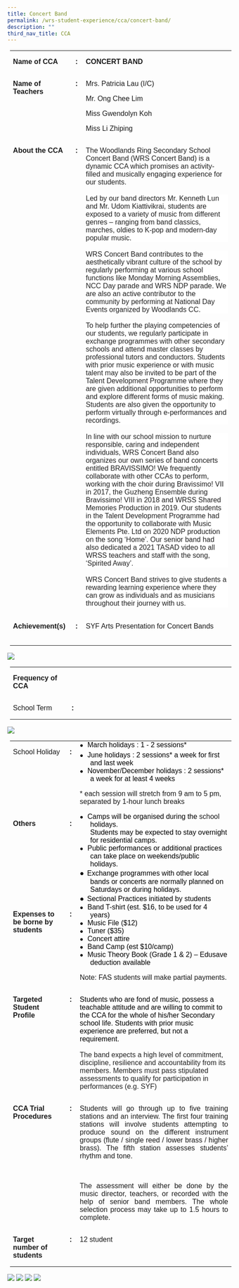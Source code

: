 ```yaml
---
title: Concert Band
permalink: /wrs-student-experience/cca/concert-band/
description: ""
third_nav_title: CCA
---
```

<table style="margin-left:4.25pt;border-collapse:collapse;mso-table-layout-alt:fixed;
 mso-padding-alt:0in 5.4pt 0in 5.4pt" width="594" cellpadding="0" cellspacing="0" border="0" class="MsoNormalTable"><tbody><tr style="mso-yfti-irow:0;mso-yfti-firstrow:yes"><td style="width:94.5pt;padding:0in 5.4pt 0in 5.4pt" valign="top" width="126"><p class="MsoNormal"><b style="mso-bidi-font-weight:normal"><span style="font-family:&quot;Arial&quot;,sans-serif;mso-fareast-font-family:Arial">Name of CCA</span></b></p></td><td style="width:13.5pt;padding:0in 5.4pt 0in 5.4pt" valign="top" width="18"><p style="text-align:center" align="center" class="MsoNormal"><b style="mso-bidi-font-weight:normal"><span style="font-family:&quot;Arial&quot;,sans-serif;
  mso-fareast-font-family:Arial">:</span></b></p></td><td style="width:337.5pt;padding:0in 5.4pt 0in 5.4pt" valign="top" width="450"><p class="MsoNormal"><b style="mso-bidi-font-weight:normal"><span style="font-family:&quot;Arial&quot;,sans-serif;mso-fareast-font-family:Arial">CONCERT BAND</span></b></p></td></tr><tr style="mso-yfti-irow:1"><td style="width:94.5pt;padding:0in 5.4pt 0in 5.4pt" valign="top" width="126"><p class="MsoNormal"><b style="mso-bidi-font-weight:normal"><span style="font-family:&quot;Arial&quot;,sans-serif;mso-fareast-font-family:Arial">Name of Teachers</span></b></p></td><td style="width:13.5pt;padding:0in 5.4pt 0in 5.4pt" valign="top" width="18"><p style="text-align:center" align="center" class="MsoNormal"><b style="mso-bidi-font-weight:normal"><span style="font-family:&quot;Arial&quot;,sans-serif;
  mso-fareast-font-family:Arial">:</span></b></p></td><td style="width:337.5pt;padding:0in 5.4pt 0in 5.4pt" valign="top" width="450"><p class="MsoNormal"><span style="font-family:&quot;Arial&quot;,sans-serif;mso-fareast-font-family:
  Arial">Mrs. Patricia Lau (I/C)</span></p><p class="MsoNormal"><span style="font-family:&quot;Arial&quot;,sans-serif;mso-fareast-font-family:
  Arial">Mr. Ong Chee Lim</span></p><p class="MsoNormal"><span style="font-family:&quot;Arial&quot;,sans-serif;mso-fareast-font-family:
  Arial">Miss Gwendolyn Koh</span></p><p class="MsoNormal"><span style="font-family:&quot;Arial&quot;,sans-serif;mso-fareast-font-family:
  Arial">Miss Li Zhiping</span></p></td></tr><tr style="mso-yfti-irow:2"><td style="width:94.5pt;padding:0in 5.4pt 0in 5.4pt" valign="top" width="126"><p class="MsoNormal"><b style="mso-bidi-font-weight:normal"><span style="font-family:&quot;Arial&quot;,sans-serif;mso-fareast-font-family:Arial">About the CCA</span></b></p></td><td style="width:13.5pt;padding:0in 5.4pt 0in 5.4pt" valign="top" width="18"><p style="text-align:center" align="center" class="MsoNormal"><b style="mso-bidi-font-weight:normal"><span style="font-family:&quot;Arial&quot;,sans-serif;
  mso-fareast-font-family:Arial">:</span></b></p></td><td style="width:337.5pt;padding:0in 5.4pt 0in 5.4pt" valign="top" width="450"><p class="MsoNormal"><span style="font-family:&quot;Arial&quot;,sans-serif;mso-fareast-font-family:
  Arial;color:#222222">The Woodlands Ring Secondary School Concert Band (WRS Concert Band) is a dynamic CCA which promises an activity-filled and musically engaging experience for our students.</span><span style="font-family:
  &quot;Arial&quot;,sans-serif;mso-fareast-font-family:Arial"></span></p><p style="margin-top:14.0pt;margin-right:0in;margin-bottom:
  14.0pt;margin-left:0in;background:white" class="MsoNormal"><span style="font-family:&quot;Arial&quot;,sans-serif;
  mso-fareast-font-family:Arial;color:#222222">Led by our band directors Mr. Kenneth Lun and Mr. Udom Kiattivikrai, students are exposed to a variety of music from different genres – ranging from band classics, marches, oldies to K-pop and modern-day popular music.</span></p><p style="margin-top:14.0pt;margin-right:0in;margin-bottom:
  14.0pt;margin-left:0in;background:white" class="MsoNormal"><span style="font-family:&quot;Arial&quot;,sans-serif;
  mso-fareast-font-family:Arial;color:#222222">WRS Concert Band contributes to the aesthetically vibrant culture of the school by regularly performing at various school functions like Monday Morning Assemblies, NCC Day parade and WRS NDP parade. We are also an active contributor to the community by performing at National Day Events organized by Woodlands CC.</span></p><p style="margin-top:14.0pt;margin-right:0in;margin-bottom:
  14.0pt;margin-left:0in;background:white" class="MsoNormal"><span style="font-family:&quot;Arial&quot;,sans-serif;
  mso-fareast-font-family:Arial;color:#222222">To help further the playing competencies of our students, we regularly participate in exchange programmes with other secondary schools and attend master classes by professional tutors and conductors. Students with prior music experience or with music talent may also be invited to be part of the Talent Development Programme where they are given additional opportunities to perform and explore different forms of music making. Students are also given the opportunity to perform virtually through e-performances and recordings.</span></p><p style="margin-top:14.0pt;margin-right:0in;margin-bottom:
  14.0pt;margin-left:0in;background:white" class="MsoNormal"><span style="font-family:&quot;Arial&quot;,sans-serif;
  mso-fareast-font-family:Arial;color:#222222">In line with our school mission to nurture responsible, caring and independent individuals, WRS Concert Band also organizes our own series of band concerts entitled BRAVISSIMO! We frequently collaborate with other CCAs to perform, working with the choir during Bravissimo! VII in 2017, the Guzheng Ensemble during Bravissimo! VIII in 2018 and WRSS Shared Memories Production in 2019. Our students in the Talent Development Programme had the opportunity to collaborate with Music Elements Pte. Ltd on 2020 NDP production on the song ‘Home’. Our senior band had also dedicated a 2021 TASAD video to all WRSS teachers and staff with the song, ‘Spirited Away’.</span></p><p style="margin-top:14.0pt;margin-right:0in;margin-bottom:
  14.0pt;margin-left:0in;background:white" class="MsoNormal"><span style="font-family:&quot;Arial&quot;,sans-serif;
  mso-fareast-font-family:Arial;color:#222222">WRS Concert Band strives to give students a rewarding learning experience where they can grow as individuals and as musicians throughout their journey with us.</span></p></td></tr><tr style="mso-yfti-irow:3;mso-yfti-lastrow:yes"><td style="width:94.5pt;padding:0in 5.4pt 0in 5.4pt" valign="top" width="126"><p class="MsoNormal"><b style="mso-bidi-font-weight:normal"><span style="font-family:&quot;Arial&quot;,sans-serif;mso-fareast-font-family:Arial">Achievement(s)</span></b></p></td><td style="width:13.5pt;padding:0in 5.4pt 0in 5.4pt" valign="top" width="18"><p style="text-align:center" align="center" class="MsoNormal"><b style="mso-bidi-font-weight:normal"><span style="font-family:&quot;Arial&quot;,sans-serif;
  mso-fareast-font-family:Arial">:</span></b></p></td><td style="width:337.5pt;padding:0in 5.4pt 0in 5.4pt" valign="top" width="450"><p class="MsoNormal"><span style="font-family:&quot;Arial&quot;,sans-serif;mso-fareast-font-family:
  Arial">SYF Arts Presentation for Concert Bands</span></p><p style="margin-bottom:0in;line-height:normal" class="MsoNormal"><span style="font-family:&quot;Arial&quot;,sans-serif;mso-fareast-font-family:Arial">&nbsp;</span></p></td></tr></tbody></table>

![](/images/BAND%20T%201.jpg)

<table style="margin-left:4.25pt;border-collapse:collapse;mso-table-layout-alt:fixed;
 mso-padding-alt:0in 5.4pt 0in 5.4pt" width="594" cellpadding="0" cellspacing="0" border="0" class="MsoNormalTable"><tbody><tr style="mso-yfti-irow:0;mso-yfti-firstrow:yes"><td style="width:94.5pt;padding:0in 5.4pt 0in 5.4pt" valign="top" width="126"><p class="MsoNormal"><b style="mso-bidi-font-weight:normal"><span style="font-family:&quot;Arial&quot;,sans-serif;mso-fareast-font-family:Arial">Frequency of CCA</span></b><span style="font-family:&quot;Arial&quot;,sans-serif;mso-fareast-font-family:
  Arial"></span></p></td><td style="width:13.5pt;padding:0in 5.4pt 0in 5.4pt" valign="top" width="18"><p style="text-align:center" align="center" class="MsoNormal"><span style="font-family:&quot;Arial&quot;,sans-serif;mso-fareast-font-family:Arial">&nbsp;</span></p></td><td style="width:337.5pt;padding:0in 5.4pt 0in 5.4pt" valign="top" width="450"><p class="MsoNormal"><span style="font-family:&quot;Arial&quot;,sans-serif;mso-fareast-font-family:
  Arial">&nbsp;</span></p></td></tr><tr style="mso-yfti-irow:1;mso-yfti-lastrow:yes"><td style="width:94.5pt;padding:0in 5.4pt 0in 5.4pt" valign="top" width="126"><p class="MsoNormal"><span style="font-family:&quot;Arial&quot;,sans-serif;mso-fareast-font-family:
  Arial">School Term</span></p></td><td style="width:13.5pt;padding:0in 5.4pt 0in 5.4pt" valign="top" width="18"><p style="text-align:center" align="center" class="MsoNormal"><b style="mso-bidi-font-weight:normal"><span style="font-family:&quot;Arial&quot;,sans-serif;
  mso-fareast-font-family:Arial">:</span></b></p></td><td style="width:337.5pt;padding:0in 5.4pt 0in 5.4pt" valign="top" width="450"><p class="MsoNormal"><span style="font-family:&quot;Arial&quot;,sans-serif;mso-fareast-font-family:
  Arial;color:red">&nbsp;</span></p></td></tr></tbody></table>

![](/images/BAND%20T%202.jpg)

<table style="margin-left:4.25pt;border-collapse:collapse;mso-table-layout-alt:fixed;
 mso-padding-alt:0in 5.4pt 0in 5.4pt" width="594" cellpadding="0" cellspacing="0" border="0" class="MsoNormalTable"><tbody><tr style="mso-yfti-irow:0;mso-yfti-firstrow:yes"><td style="width:94.5pt;padding:0in 5.4pt 0in 5.4pt" valign="top" width="126"><p class="MsoNormal"><span style="font-family:&quot;Arial&quot;,sans-serif;mso-fareast-font-family:
  Arial">School Holiday</span></p></td><td style="width:13.5pt;padding:0in 5.4pt 0in 5.4pt" valign="top" width="18"><p style="text-align:center" align="center" class="MsoNormal"><b style="mso-bidi-font-weight:normal"><span style="font-family:&quot;Arial&quot;,sans-serif;
  mso-fareast-font-family:Arial">:</span></b></p></td><td style="width:337.5pt;padding:0in 5.4pt 0in 5.4pt" valign="top" width="450"><p style="margin-top:0in;margin-right:0in;margin-bottom:0in;
  margin-left:17.85pt;text-indent:-17.85pt;line-height:normal;mso-list:l3 level1 lfo1;
  border:none;mso-padding-alt:31.0pt 31.0pt 31.0pt 31.0pt;mso-border-shadow:
  yes" class="MsoNormal"><span style="font-size:10.0pt;font-family:&quot;Noto Sans&quot;,sans-serif;
  mso-fareast-font-family:&quot;Noto Sans&quot;;color:black"><span style="mso-list:Ignore">●<span style="font:7.0pt &quot;Times New Roman&quot;">&nbsp;&nbsp;&nbsp; </span></span></span><span style="font-family:&quot;Arial&quot;,sans-serif;mso-fareast-font-family:Arial;
  color:black">March holidays : 1 - 2 sessions*</span></p><p style="margin-top:0in;margin-right:0in;margin-bottom:0in;
  margin-left:17.85pt;text-indent:-17.85pt;line-height:normal;mso-list:l3 level1 lfo1;
  border:none;mso-padding-alt:31.0pt 31.0pt 31.0pt 31.0pt;mso-border-shadow:
  yes" class="MsoNormal"><span style="font-size:10.0pt;font-family:&quot;Noto Sans&quot;,sans-serif;
  mso-fareast-font-family:&quot;Noto Sans&quot;;color:black"><span style="mso-list:Ignore">●<span style="font:7.0pt &quot;Times New Roman&quot;">&nbsp;&nbsp;&nbsp; </span></span></span><span style="font-family:&quot;Arial&quot;,sans-serif;mso-fareast-font-family:Arial;
  color:black">June holidays : 2 sessions* a week for<sup> </sup>first and last week</span></p><p style="margin-top:0in;margin-right:0in;margin-bottom:0in;
  margin-left:17.85pt;text-indent:-17.85pt;line-height:normal;mso-list:l3 level1 lfo1;
  border:none;mso-padding-alt:31.0pt 31.0pt 31.0pt 31.0pt;mso-border-shadow:
  yes" class="MsoNormal"><span style="font-size:10.0pt;font-family:&quot;Noto Sans&quot;,sans-serif;
  mso-fareast-font-family:&quot;Noto Sans&quot;;color:black"><span style="mso-list:Ignore">●<span style="font:7.0pt &quot;Times New Roman&quot;">&nbsp;&nbsp;&nbsp; </span></span></span><span style="font-family:&quot;Arial&quot;,sans-serif;mso-fareast-font-family:Arial;
  color:black">November/December holidays : 2 sessions* a week for at least 4 weeks</span></p><p class="MsoNormal"><span style="font-family:&quot;Arial&quot;,sans-serif;mso-fareast-font-family:
  Arial">* each session will stretch from 9 am to 5 pm, separated by 1-hour lunch breaks</span></p></td></tr><tr style="mso-yfti-irow:1"><td style="width:94.5pt;padding:0in 5.4pt 0in 5.4pt" valign="top" width="126"><p class="MsoNormal"><b><span style="font-family:&quot;Arial&quot;,sans-serif;mso-fareast-font-family:
  Arial">Others</span></b></p></td><td style="width:13.5pt;padding:0in 5.4pt 0in 5.4pt" valign="top" width="18"><p style="text-align:center" align="center" class="MsoNormal"><b style="mso-bidi-font-weight:normal"><span style="font-family:&quot;Arial&quot;,sans-serif;
  mso-fareast-font-family:Arial">:</span></b></p></td><td style="width:337.5pt;padding:0in 5.4pt 0in 5.4pt" valign="top" width="450"><p style="margin-top:0in;margin-right:0in;margin-bottom:0in;
  margin-left:17.85pt;text-indent:-17.85pt;line-height:normal;mso-list:l0 level1 lfo4;
  border:none;mso-padding-alt:31.0pt 31.0pt 31.0pt 31.0pt;mso-border-shadow:
  yes" class="MsoNormal"><span style="font-size:10.0pt;font-family:&quot;Noto Sans&quot;,sans-serif;
  mso-fareast-font-family:&quot;Noto Sans&quot;;color:black"><span style="mso-list:Ignore">●<span style="font:7.0pt &quot;Times New Roman&quot;">&nbsp;&nbsp;&nbsp; </span></span></span><span style="font-family:&quot;Arial&quot;,sans-serif;mso-fareast-font-family:Arial;
  color:black">Camps will be organised during the </span><span style="font-family:&quot;Arial&quot;,sans-serif;mso-fareast-font-family:Arial">school <span style="color:black">holidays.<br>Students may be expected to stay overnight for residential camps.</span></span></p><p style="margin-top:0in;margin-right:0in;margin-bottom:0in;
  margin-left:17.85pt;text-indent:-17.85pt;line-height:normal;mso-list:l0 level1 lfo4;
  border:none;mso-padding-alt:31.0pt 31.0pt 31.0pt 31.0pt;mso-border-shadow:
  yes" class="MsoNormal"><span style="font-size:10.0pt;font-family:&quot;Noto Sans&quot;,sans-serif;
  mso-fareast-font-family:&quot;Noto Sans&quot;;color:black"><span style="mso-list:Ignore">●<span style="font:7.0pt &quot;Times New Roman&quot;">&nbsp;&nbsp;&nbsp; </span></span></span><span style="font-family:&quot;Arial&quot;,sans-serif;mso-fareast-font-family:Arial;
  color:black">Public performances or additional practices can take place on weekends/public holidays.</span></p><p style="margin-top:0in;margin-right:0in;margin-bottom:0in;
  margin-left:17.85pt;text-indent:-17.85pt;line-height:normal;mso-list:l2 level1 lfo3;
  border:none;mso-padding-alt:31.0pt 31.0pt 31.0pt 31.0pt;mso-border-shadow:
  yes" class="MsoNormal"><span style="font-family:&quot;Noto Sans&quot;,sans-serif;
  mso-fareast-font-family:&quot;Noto Sans&quot;;color:black"><span style="mso-list:Ignore">●<span style="font:7.0pt &quot;Times New Roman&quot;">&nbsp;&nbsp; </span></span></span><span style="font-family:&quot;Arial&quot;,sans-serif;mso-fareast-font-family:Arial;
  color:black">Exchange programmes with other local bands or concerts are normally planned on Saturdays or during holidays.</span></p><p style="margin-top:0in;margin-right:0in;margin-bottom:0in;
  margin-left:17.85pt;text-indent:-17.85pt;line-height:normal;mso-list:l2 level1 lfo3;
  border:none;mso-padding-alt:31.0pt 31.0pt 31.0pt 31.0pt;mso-border-shadow:
  yes" class="MsoNormal"><span style="font-family:&quot;Noto Sans&quot;,sans-serif;
  mso-fareast-font-family:&quot;Noto Sans&quot;;color:black"><span style="mso-list:Ignore">●<span style="font:7.0pt &quot;Times New Roman&quot;">&nbsp;&nbsp; </span></span></span><span style="font-family:&quot;Arial&quot;,sans-serif;mso-fareast-font-family:Arial;
  color:black">Sectional Practices initiated by students</span></p></td></tr><tr style="mso-yfti-irow:2"><td style="width:94.5pt;padding:0in 5.4pt 0in 5.4pt" valign="top" width="126"><p class="MsoNormal"><b style="mso-bidi-font-weight:normal"><span style="font-family:&quot;Arial&quot;,sans-serif;mso-fareast-font-family:Arial">Expenses to be borne by students</span></b></p></td><td style="width:13.5pt;padding:0in 5.4pt 0in 5.4pt" valign="top" width="18"><p style="text-align:center" align="center" class="MsoNormal"><b style="mso-bidi-font-weight:normal"><span style="font-family:&quot;Arial&quot;,sans-serif;
  mso-fareast-font-family:Arial">:</span></b></p><p style="text-align:center" align="center" class="MsoNormal"><b style="mso-bidi-font-weight:normal"><span style="font-family:&quot;Arial&quot;,sans-serif;
  mso-fareast-font-family:Arial">&nbsp;</span></b></p></td><td style="width:337.5pt;padding:0in 5.4pt 0in 5.4pt" valign="top" width="450"><p style="margin-top:0in;margin-right:0in;margin-bottom:0in;
  margin-left:17.85pt;text-indent:-17.85pt;line-height:normal;mso-list:l1 level1 lfo2;
  border:none;mso-padding-alt:31.0pt 31.0pt 31.0pt 31.0pt;mso-border-shadow:
  yes" class="MsoNormal"><span style="font-size:10.0pt;font-family:&quot;Noto Sans&quot;,sans-serif;
  mso-fareast-font-family:&quot;Noto Sans&quot;;color:black"><span style="mso-list:Ignore">●<span style="font:7.0pt &quot;Times New Roman&quot;">&nbsp;&nbsp;&nbsp; </span></span></span><span style="font-family:&quot;Arial&quot;,sans-serif;mso-fareast-font-family:Arial;
  color:black">Band T-shirt (est. $16, to be used for 4 years)</span></p><p style="margin-top:0in;margin-right:0in;margin-bottom:0in;
  margin-left:17.85pt;text-indent:-17.85pt;line-height:normal;mso-list:l1 level1 lfo2;
  border:none;mso-padding-alt:31.0pt 31.0pt 31.0pt 31.0pt;mso-border-shadow:
  yes" class="MsoNormal"><span style="font-size:10.0pt;font-family:&quot;Noto Sans&quot;,sans-serif;
  mso-fareast-font-family:&quot;Noto Sans&quot;;color:black"><span style="mso-list:Ignore">●<span style="font:7.0pt &quot;Times New Roman&quot;">&nbsp;&nbsp;&nbsp; </span></span></span><span style="font-family:&quot;Arial&quot;,sans-serif;mso-fareast-font-family:Arial;
  color:black">Music File ($12)</span></p><p style="margin-top:0in;margin-right:0in;margin-bottom:0in;
  margin-left:17.85pt;text-indent:-17.85pt;line-height:normal;mso-list:l1 level1 lfo2;
  border:none;mso-padding-alt:31.0pt 31.0pt 31.0pt 31.0pt;mso-border-shadow:
  yes" class="MsoNormal"><span style="font-size:10.0pt;font-family:&quot;Noto Sans&quot;,sans-serif;
  mso-fareast-font-family:&quot;Noto Sans&quot;;color:black"><span style="mso-list:Ignore">●<span style="font:7.0pt &quot;Times New Roman&quot;">&nbsp;&nbsp;&nbsp; </span></span></span><span style="font-family:&quot;Arial&quot;,sans-serif;mso-fareast-font-family:Arial;
  color:black">Tuner ($35)</span></p><p style="margin-top:0in;margin-right:0in;margin-bottom:0in;
  margin-left:17.85pt;text-indent:-17.85pt;line-height:normal;mso-list:l1 level1 lfo2;
  border:none;mso-padding-alt:31.0pt 31.0pt 31.0pt 31.0pt;mso-border-shadow:
  yes" class="MsoNormal"><span style="font-size:10.0pt;font-family:&quot;Noto Sans&quot;,sans-serif;
  mso-fareast-font-family:&quot;Noto Sans&quot;;color:black"><span style="mso-list:Ignore">●<span style="font:7.0pt &quot;Times New Roman&quot;">&nbsp;&nbsp;&nbsp; </span></span></span><span style="font-family:&quot;Arial&quot;,sans-serif;mso-fareast-font-family:Arial;
  color:black">Concert attire</span></p><p style="margin-top:0in;margin-right:0in;margin-bottom:0in;
  margin-left:17.85pt;text-indent:-17.85pt;line-height:normal;mso-list:l1 level1 lfo2;
  border:none;mso-padding-alt:31.0pt 31.0pt 31.0pt 31.0pt;mso-border-shadow:
  yes" class="MsoNormal"><span style="font-size:10.0pt;font-family:&quot;Noto Sans&quot;,sans-serif;
  mso-fareast-font-family:&quot;Noto Sans&quot;;color:black"><span style="mso-list:Ignore">●<span style="font:7.0pt &quot;Times New Roman&quot;">&nbsp;&nbsp;&nbsp; </span></span></span><span style="font-family:&quot;Arial&quot;,sans-serif;mso-fareast-font-family:Arial;
  color:black">Band Camp (est $10/camp)</span></p><p style="margin-top:0in;margin-right:0in;margin-bottom:0in;
  margin-left:17.85pt;text-indent:-17.85pt;line-height:normal;mso-list:l1 level1 lfo2;
  border:none;mso-padding-alt:31.0pt 31.0pt 31.0pt 31.0pt;mso-border-shadow:
  yes" class="MsoNormal"><span style="font-size:10.0pt;font-family:&quot;Noto Sans&quot;,sans-serif;
  mso-fareast-font-family:&quot;Noto Sans&quot;;color:black"><span style="mso-list:Ignore">●<span style="font:7.0pt &quot;Times New Roman&quot;">&nbsp;&nbsp;&nbsp; </span></span></span><span style="font-family:&quot;Arial&quot;,sans-serif;mso-fareast-font-family:Arial;
  color:black">Music Theory Book (Grade 1 &amp; 2) – Edusave deduction available</span></p><p class="MsoNormal"><span style="font-family:&quot;Arial&quot;,sans-serif;mso-fareast-font-family:
  Arial">Note: FAS students will make partial payments.</span></p></td></tr><tr style="mso-yfti-irow:3"><td style="width:94.5pt;padding:0in 5.4pt 0in 5.4pt" valign="top" width="126"><p class="MsoNormal"><b style="mso-bidi-font-weight:normal"><span style="font-family:&quot;Arial&quot;,sans-serif;mso-fareast-font-family:Arial">Targeted Student Profile</span></b></p><p class="MsoNormal"><b style="mso-bidi-font-weight:normal"><span style="font-family:&quot;Arial&quot;,sans-serif;mso-fareast-font-family:Arial">&nbsp;</span></b></p></td><td style="width:13.5pt;padding:0in 5.4pt 0in 5.4pt" valign="top" width="18"><p style="text-align:center" align="center" class="MsoNormal"><b style="mso-bidi-font-weight:normal"><span style="font-family:&quot;Arial&quot;,sans-serif;
  mso-fareast-font-family:Arial">:</span></b></p><p style="text-align:center" align="center" class="MsoNormal"><b style="mso-bidi-font-weight:normal"><span style="font-family:&quot;Arial&quot;,sans-serif;
  mso-fareast-font-family:Arial">&nbsp;</span></b></p></td><td style="width:337.5pt;padding:0in 5.4pt 0in 5.4pt" valign="top" width="450"><p class="MsoNormal"><span style="font-family:&quot;Arial&quot;,sans-serif;mso-fareast-font-family:
  Arial;color:black">Students who are fond of music, possess a teachable attitude and are willing to commit to the CCA for the whole of his/her Secondary school life. Students with prior music experience are preferred, but not a requirement.</span></p><p style="margin-top:14.0pt" class="MsoNormal"><span style="font-family:&quot;Arial&quot;,sans-serif;
  mso-fareast-font-family:Arial;color:#222222">The band expects a high level of commitment, discipline, resilience and accountability from its members. Members must pass stipulated assessments to qualify for participation in performances (e.g. SYF)</span><span style="font-size:12.0pt;line-height:115%;
  font-family:&quot;Arial&quot;,sans-serif;mso-fareast-font-family:Arial;color:#222222"></span></p></td></tr><tr style="mso-yfti-irow:4"><td style="width:94.5pt;padding:0in 5.4pt 0in 5.4pt" valign="top" width="126"><p class="MsoNormal"><b style="mso-bidi-font-weight:normal"><span style="font-family:&quot;Arial&quot;,sans-serif;mso-fareast-font-family:Arial">CCA Trial Procedures</span></b></p></td><td style="width:13.5pt;padding:0in 5.4pt 0in 5.4pt" valign="top" width="18"><p style="text-align:center" align="center" class="MsoNormal"><b style="mso-bidi-font-weight:normal"><span style="font-family:&quot;Arial&quot;,sans-serif;
  mso-fareast-font-family:Arial">:</span></b></p></td><td style="width:337.5pt;padding:0in 5.4pt 0in 5.4pt" valign="top" width="450"><p style="text-align:justify" class="MsoNormal"><span style="font-family:&quot;Arial&quot;,sans-serif;
  mso-fareast-font-family:Arial">Students will go through up to five training stations and an interview. The first four training stations will involve students attempting to produce sound on the different instrument groups (flute / single reed / lower brass / higher brass). The fifth station assesses students’ rhythm and tone.</span></p><p class="MsoNormal"><span style="font-family:&quot;Arial&quot;,sans-serif;mso-fareast-font-family:
  Arial">&nbsp;</span></p><p style="text-align:justify" class="MsoNormal"><span style="font-family:&quot;Arial&quot;,sans-serif;
  mso-fareast-font-family:Arial">The assessment will either be done by the music director, teachers, or recorded with the help of senior band members. The whole selection process may take up to 1.5 hours to complete.</span></p></td></tr><tr style="mso-yfti-irow:5;mso-yfti-lastrow:yes"><td style="width:94.5pt;padding:0in 5.4pt 0in 5.4pt" valign="top" width="126"><p class="MsoNormal"><b style="mso-bidi-font-weight:normal"><span style="font-family:&quot;Arial&quot;,sans-serif;mso-fareast-font-family:Arial">Target number of students</span></b></p></td><td style="width:13.5pt;padding:0in 5.4pt 0in 5.4pt" valign="top" width="18"><p style="text-align:center" align="center" class="MsoNormal"><b style="mso-bidi-font-weight:normal"><span style="font-family:&quot;Arial&quot;,sans-serif;
  mso-fareast-font-family:Arial">:</span></b></p></td><td style="width:337.5pt;padding:0in 5.4pt 0in 5.4pt" valign="top" width="450"><p style="text-align:justify" class="MsoNormal"><span style="font-family:&quot;Arial&quot;,sans-serif;
  mso-fareast-font-family:Arial">12 student</span></p><p style="text-align:justify" class="MsoNormal"><span style="font-family:&quot;Arial&quot;,sans-serif;
  mso-fareast-font-family:Arial;color:red">&nbsp;</span></p></td></tr></tbody></table>
	
![](/images/BAND%201.jpg)
![](/images/BAND%202.jpg)
![](/images/BAND%203.jpg)
![](/images/BAND%204.jpg)